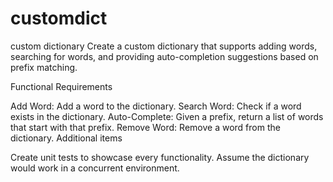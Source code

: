 # customdict
custom dictionary
Create a custom dictionary that supports adding words, searching for words, and providing auto-completion suggestions based on prefix matching.

Functional Requirements

Add Word: Add a word to the dictionary.
Search Word: Check if a word exists in the dictionary.
Auto-Complete: Given a prefix, return a list of words that start with that prefix.
Remove Word: Remove a word from the dictionary.
Additional items

Create unit tests to showcase every functionality.
Assume the dictionary would work in a concurrent environment.
